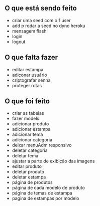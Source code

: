 ## O que está sendo feito
- criar uma seed com o 1 user
- add p rodar a seed no dyno heroku
- mensagem flash
- login
- logout
## O que falta fazer

- editar estampa
- adiconar usuário
- criptografar senha
- proteger rotas

## O que foi feito
- criar as tabelas
- fazer models
- adicionar produto
- adicionar estampa
- adicionar tema
- adicionar categoria
- deixar menuAdm responsivo
- deletar categoria
- deletar tema
- ajustar a parte de exibição das imagens
- editar produto
- deletar produto
- deletar estampa
- página de produtos
- página de cada modelo de produto
- página de temas de estampa
- pagina de estampas por modelo